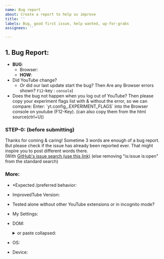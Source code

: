 ```yaml
---
name: Bug report
about: Create a report to help us improve
title: ''
labels: Bug, good first issue, help wanted, up-for-grabs
assignees: ''

---
```


## 1. Bug Report:
 - **BUG**:                   <!--(clear/concise description or Screenshot or Video) -->
   -  Browser:                <!-- especially if not Chrome but Firefox / Safari / ...] -->
   -  **HOW**:               <!-- Steps to **reproduce**. (Might only happen with your settings?) -->
 - Did YouTube change?
   - *Or* did our last update start the bug?  Then Are any Browser errors shown? `F12`-key : `console`)   
 - Does the bug not happen when you log out of YouTube?  Then please copy your experiment flags list with & without the error, so we can compare: Enter:  ´yt.config_.EXPERIMENT_FLAGS´ into the Browser console on youtube (F12-Key). (can also copy them from the html source(ctrl+U))
  
### STEP-0:  (before submitting)  
Thanks for coming & caring! Sometime 3 words are enough of a bug report. But please check if the issue has already been reported ever.  That might inspire you to post different words there.  
(With [GitHub's issue search (use this link)](https://github.com/ImprovedTube/ImprovedTube/issues?q=) (else removing "is:issue is:open" from the standard search)  
<!-- ( If it was posted before, you can answer/react there to give it your voice and move it up in the lists) 
         If the status is  "closed" (=fixed) recently, then Web Stores can be updated soon)
         If  it was closed month or years ago, then it might reappeared & must be fixed again.) --> 

### More:  <!-- *Maybe* add extra details, to increase our chances to solve the bug or if is a riddle -->
 - *Expected /preferred behavior:                 <!-- unless obvious -->  
 - ImprovedTube Version:                              <!-- [ written at the top & in the stores ]  -->
 - Tested alone without other YouTube extensions or in incognito mode?      <!-- Yes/No -->
  - My Settings:               <!-- List your settings or export them to paste or attach
                                          ImprovedTube-Extension -> `⋮` -> Backup & reset -> Export settings
                                         You can delete/exclude YOUR BLOCKLIST if any -->  
 - DOM:             <!-- maybe attach -->  <details><summary> or paste collapsed: </summary> 
  here (How-To:  https://github.com/code-charity/youtube/wiki/Contributing#Test ) </details>
 - OS:                <!--  [e.g. Linux Ubuntu 16 /  Windows 11 / MacOS 14 Sonoma]  -->
 - Device:    

   <!-- Many thanks & smiles !  -->
